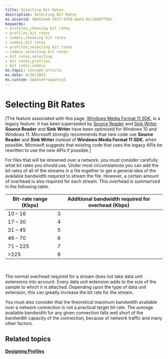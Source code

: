 ```yaml
---
title: Selecting Bit Rates
description: Selecting Bit Rates
ms.assetid: 466524a6-2473-4768-8ae3-0ac18807f88c
keywords:
- profiles,choosing bit rates
- profiles,bit rates
- codecs,choosing bit rates
- codecs,bit rates
- profiles,selecting bit rates
- codecs,selecting bit rates
- bit rates,selecting
- bit rates,profiles
- bit rates,codecs
ms.topic: concept-article
ms.date: 4/26/2023
ms.custom: UpdateFrequency5
---
```


# Selecting Bit Rates

\[The feature associated with this page, [Windows Media Format 11 SDK](/windows/win32/wmformat/windows-media-format-11-sdk), is a legacy feature. It has been superseded by [Source Reader](/windows/win32/medfound/source-reader) and [Sink Writer](/windows/win32/medfound/sink-writer). **Source Reader** and **Sink Writer** have been optimized for Windows 10 and Windows 11. Microsoft strongly recommends that new code use **Source Reader** and **Sink Writer** instead of **Windows Media Format 11 SDK**, when possible. Microsoft suggests that existing code that uses the legacy APIs be rewritten to use the new APIs if possible.\]

For files that will be streamed over a network, you must consider carefully what bit rates you should use. Under most circumstances you can add the bit rates of all of the streams in a file together to get a general idea of the available bandwidth required to stream the file. However, a certain amount of overhead is also required for each stream. This overhead is summarized in the following table.



| Bit-rate range (Kbps) | Additional bandwidth required for overhead (Kbps) |
|-----------------------|---------------------------------------------------|
| 10 – 16               | 3                                                 |
| 17 – 30               | 4                                                 |
| 31 – 45               | 5                                                 |
| 46 – 70               | 6                                                 |
| 71 – 225              | 7                                                 |
| >225               | 9                                                 |



 

The normal overhead required for a stream does not take data unit extensions into account. Every data unit extension adds to the size of the sample to which it is attached. Depending upon the type of data unit extension, this can greatly increase the bit rate for the stream.

You must also consider that the theoretical maximum bandwidth available over a network connection is not a practical target bit rate. The average available bandwidth for any given connection falls well short of the bandwidth capacity of the connection, because of network traffic and many other factors.

## Related topics

<dl> <dt>

[**Designing Profiles**](designing-profiles.md)
</dt> </dl>

 

 




